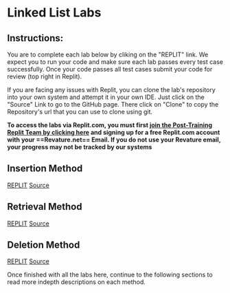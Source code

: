 # Linked List Labs

## Instructions:
You are to complete each lab below by cliking on the "REPLIT" link. We expect you to run your code and make sure each lab passes every test case successfully. Once your code passes all test cases submit your code for review (top right in Replit).

If you are facing any issues with Replit, you can clone the lab's repository into your own system and attempt it in your own IDE. Just click on the "Source" Link to go to the GitHub page. There click on "Clone" to copy the Repository's url that you can use to clone using git.

**To access the labs via Replit.com, you must first [join the Post-Training Replit Team by clicking here](https://replit.com/teams/join/ovnxpukpgnmqolcfnlrlxvygvzunwhgo-staging-foundations-h2-22) and signing up for a free Replit.com account with your ==Revature.net== Email. If you do not use your Revature email, your progress may not be tracked by our systems**

## Insertion Method
[REPLIT](https://replit.com/@staging-primers-foundations/linked-list-insertion-lab#README.md)
[Source](https://github.com/revature-curriculum/linked-list-insertion-lab-java)

## Retrieval Method
[REPLIT](https://replit.com/@staging-primers-foundations/linked-list-retrieval#README.md)
[Source](https://github.com/revature-curriculum/linked-list-retrieval-lab-java)

## Deletion Method
[REPLIT](https://replit.com/@staging-primers-foundations/linked-list-deletion-lab#README.md)
[Source](https://github.com/revature-curriculum/linked-list-deletion-lab)


Once finished with all the labs here, continue to the following sections to read more indepth descriptions on each method. 